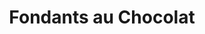 ---
layout: recette
categories: [recettes]
hidden: true
lang: fr
sitemap: false
title: Fondants au Chocolat
type: sucre
pour: pour 4
recettes:
  Classique:
    ingredients: 
      - nom: chocolat noir 70% 
        qte: 75
        unite: gr
      - nom: beurre
        qte: 50
        unite: gr
      - nom: sucre glace
        qte: 50
        unite: gr
      - nom: oeufs 
        qte: 2
      - nom: farine
        qte: 10
        unite: gr  
      - nom: chocolat
        qte: 4
        unite: carreaux
    etapes:
      - label: Préparation
        details:
          - Faire fondre le chocolat avec le beurre
          - Ajouter le sucre
          - Ajouter les oeufs un à un
          - Ajouter la farine
          - Répartir dans un moule à muffins
          - Ajouter un carré de chocolat au milieu de chaque fondant
      - label: Cuisson
        emoji: 🔥
        details:
          - Cuire 10-13 minutes à 180°C
---